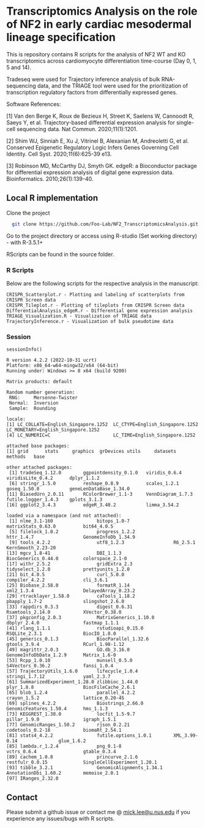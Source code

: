 # Transcriptomics Analysis on the role of NF2 in early cardiac mesodermal lineage specification

This is repository contains R scripts for the analysis of NF2 WT and KO transcriptomics across cardiomyocyte differentiation time-course (Day 0, 1, 5 and 14).

Tradeseq were used for Trajectory inference analysis of bulk RNA-sequencing data, and the TRIAGE tool were used for the prioritization of transcription regulatory factors from differentially expressed genes. 

Software References:

[1] Van den Berge K, Roux de Bezieux H, Street K, Saelens W, Cannoodt R, Saeys Y, et al. Trajectory-based differential expression analysis for single-cell sequencing data. Nat Commun. 2020;11(1):1201.

[2] Shim WJ, Sinniah E, Xu J, Vitrinel B, Alexanian M, Andreoletti G, et al. Conserved Epigenetic Regulatory Logic Infers Genes Governing Cell Identity. Cell Syst. 2020;11(6):625-39 e13.

[3] Robinson MD, McCarthy DJ, Smyth GK. edgeR: a Bioconductor package for differential expression analysis of digital gene expression data. Bioinformatics. 2010;26(1):139-40.






## Local R implementation

Clone the project

```bash
  git clone https://github.com/Foo-Lab/NF2_TranscriptomicsAnalysis.git
```

Go to the project directory or access using R-studio (Set working directory) - with R-3.5.1+

RScripts can be found in the source folder.


### R Scripts 
Below are the following scripts for the respective analysis in the manuscript:
```
CRISPR_Scatterplot.r - Plotting and labeling of scatterplots from CRISPR Screen data
CRISPR_Tileplot.r - Plotting of tileplots from CRISPR Screen data
DifferentialAnalysis_edgeR.r - Differential gene expression analysis 
TRIAGE_Visualization.R - Visualization of TRIAGE data
TrajectoryInference.r - Visualization of bulk pseudotime data
```

### Session 
```
sessionInfo()

```

```
R version 4.2.2 (2022-10-31 ucrt)
Platform: x86_64-w64-mingw32/x64 (64-bit)
Running under: Windows >= 8 x64 (build 9200)

Matrix products: default

Random number generation:
 RNG:     Mersenne-Twister 
 Normal:  Inversion 
 Sample:  Rounding 
 
locale:
[1] LC_COLLATE=English_Singapore.1252  LC_CTYPE=English_Singapore.1252    LC_MONETARY=English_Singapore.1252
[4] LC_NUMERIC=C                       LC_TIME=English_Singapore.1252    

attached base packages:
[1] grid      stats     graphics  grDevices utils     datasets  methods   base     

other attached packages:
 [1] tradeSeq_1.12.0        ggpointdensity_0.1.0   viridis_0.6.4          viridisLite_0.4.2      dplyr_1.1.2           
 [6] stringr_1.5.0          reshape_0.8.9          scales_1.2.1           goseq_1.50.0           geneLenDataBase_1.34.0
[11] BiasedUrn_2.0.11       RColorBrewer_1.1-3     VennDiagram_1.7.3      futile.logger_1.4.3    gplots_3.1.3          
[16] ggplot2_3.4.3          edgeR_3.40.2           limma_3.54.2          

loaded via a namespace (and not attached):
 [1] nlme_3.1-160                bitops_1.0-7                matrixStats_0.63.0          bit64_4.0.5                
 [5] filelock_1.0.2              progress_1.2.2              httr_1.4.7                  GenomeInfoDb_1.34.9        
 [9] tools_4.2.2                 utf8_1.2.3                  R6_2.5.1                    KernSmooth_2.23-20         
[13] mgcv_1.8-41                 DBI_1.1.3                   BiocGenerics_0.44.0         colorspace_2.1-0           
[17] withr_2.5.2                 gridExtra_2.3               tidyselect_1.2.0            prettyunits_1.2.0          
[21] bit_4.0.5                   curl_5.0.0                  compiler_4.2.2              cli_3.6.1                  
[25] Biobase_2.58.0              formatR_1.14                xml2_1.3.4                  DelayedArray_0.23.2        
[29] rtracklayer_1.58.0          caTools_1.18.2              pbapply_1.7-2               slingshot_2.6.0            
[33] rappdirs_0.3.3              digest_0.6.31               Rsamtools_2.14.0            XVector_0.38.0             
[37] pkgconfig_2.0.3             MatrixGenerics_1.10.0       dbplyr_2.4.0                fastmap_1.1.1              
[41] rlang_1.1.1                 rstudioapi_0.15.0           RSQLite_2.3.1               BiocIO_1.8.0               
[45] generics_0.1.3              BiocParallel_1.32.6         gtools_3.9.4                RCurl_1.98-1.12            
[49] magrittr_2.0.3              GO.db_3.16.0                GenomeInfoDbData_1.2.9      Matrix_1.6-0               
[53] Rcpp_1.0.10                 munsell_0.5.0               S4Vectors_0.36.2            fansi_1.0.4                
[57] TrajectoryUtils_1.6.0       lifecycle_1.0.4             stringi_1.7.12              yaml_2.3.7                 
[61] SummarizedExperiment_1.28.0 zlibbioc_1.44.0             plyr_1.8.8                  BiocFileCache_2.6.1        
[65] blob_1.2.4                  parallel_4.2.2              crayon_1.5.2                lattice_0.20-45            
[69] splines_4.2.2               Biostrings_2.66.0           GenomicFeatures_1.50.4      hms_1.1.3                  
[73] KEGGREST_1.38.0             locfit_1.5-9.7              pillar_1.9.0                igraph_1.5.1               
[77] GenomicRanges_1.50.2        rjson_0.2.21                codetools_0.2-18            biomaRt_2.54.1             
[81] stats4_4.2.2                futile.options_1.0.1        XML_3.99-0.14               glue_1.6.2                 
[85] lambda.r_1.2.4              png_0.1-8                   vctrs_0.6.4                 gtable_0.3.4               
[89] cachem_1.0.8                princurve_2.1.6             restfulr_0.0.15             SingleCellExperiment_1.20.1
[93] tibble_3.2.1                GenomicAlignments_1.34.1    AnnotationDbi_1.60.2        memoise_2.0.1              
[97] IRanges_2.32.0

```


## Contact
Please submit a github issue or contact me @ mick.lee@u.nus.edu if you experience any issues/bugs with R scripts.




